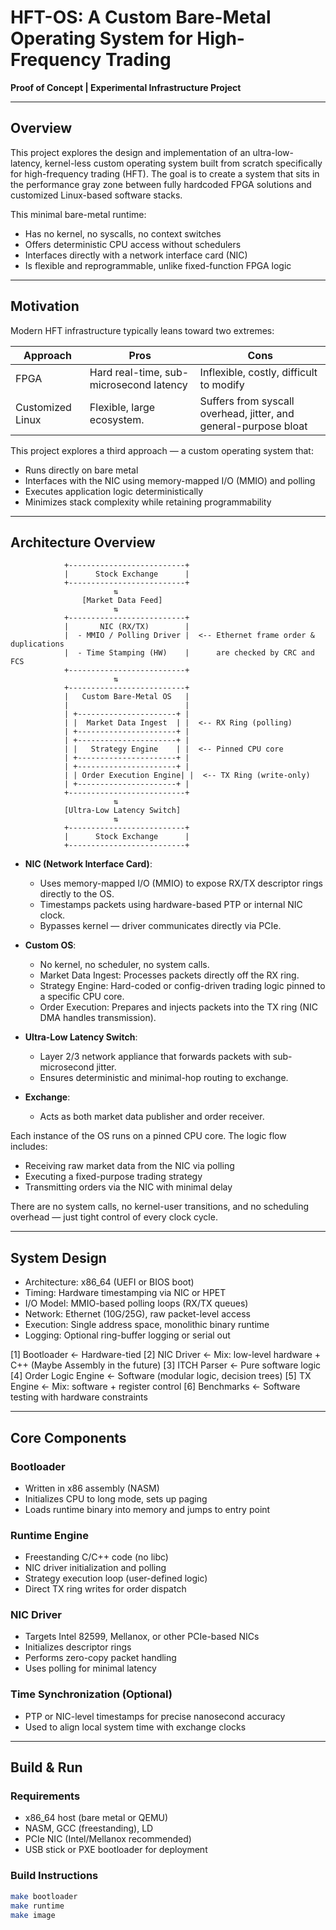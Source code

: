 # HFT-OS: A Custom Bare-Metal Operating System for High-Frequency Trading

**Proof of Concept | Experimental Infrastructure Project**

---

## Overview

This project explores the design and implementation of an ultra-low-latency, kernel-less custom operating system built from scratch specifically for high-frequency trading (HFT). The goal is to create a system that sits in the performance gray zone between fully hardcoded FPGA solutions and customized Linux-based software stacks.

This minimal bare-metal runtime:
- Has no kernel, no syscalls, no context switches
- Offers deterministic CPU access without schedulers
- Interfaces directly with a network interface card (NIC)
- Is flexible and reprogrammable, unlike fixed-function FPGA logic

---

## Motivation

Modern HFT infrastructure typically leans toward two extremes:

| Approach        | Pros                                    | Cons                                                             |
|-----------------|-----------------------------------------|------------------------------------------------------------------|
| FPGA            | Hard real-time, sub-microsecond latency | Inflexible, costly, difficult to modify                          |
| Customized Linux| Flexible, large ecosystem.              | Suffers from syscall overhead, jitter, and general-purpose bloat |


This project explores a third approach — a custom operating system that:
- Runs directly on bare metal
- Interfaces with the NIC using memory-mapped I/O (MMIO) and polling
- Executes application logic deterministically
- Minimizes stack complexity while retaining programmability

---

## Architecture Overview

                +--------------------------+
                |      Stock Exchange      |
                +--------------------------+
                           ⇅
                    [Market Data Feed]
                           ⇅
                +--------------------------+
                |       NIC (RX/TX)        |
                |  - MMIO / Polling Driver |  <-- Ethernet frame order & duplications 
                |  - Time Stamping (HW)    |      are checked by CRC and FCS
                +--------------------------+
                           ⇅
                +--------------------------+
                |   Custom Bare-Metal OS   |
                |                          |
                | +----------------------+ |
                | |  Market Data Ingest  | |  <-- RX Ring (polling)
                | +----------------------+ |
                | +----------------------+ |
                | |   Strategy Engine    | |  <-- Pinned CPU core
                | +----------------------+ |
                | +----------------------+ |
                | | Order Execution Engine| |  <-- TX Ring (write-only)
                | +----------------------+ |
                +--------------------------+
                           ⇅
                [Ultra-Low Latency Switch]
                           ⇅
                +--------------------------+
                |      Stock Exchange      |
                +--------------------------+

    


- **NIC (Network Interface Card)**:
  - Uses memory-mapped I/O (MMIO) to expose RX/TX descriptor rings directly to the OS.
  - Timestamps packets using hardware-based PTP or internal NIC clock.
  - Bypasses kernel — driver communicates directly via PCIe.

- **Custom OS**:
  - No kernel, no scheduler, no system calls.
  - Market Data Ingest: Processes packets directly off the RX ring.
  - Strategy Engine: Hard-coded or config-driven trading logic pinned to a specific CPU core.
  - Order Execution: Prepares and injects packets into the TX ring (NIC DMA handles transmission).

- **Ultra-Low Latency Switch**:
  - Layer 2/3 network appliance that forwards packets with sub-microsecond jitter.
  - Ensures deterministic and minimal-hop routing to exchange.

- **Exchange**:
  - Acts as both market data publisher and order receiver.

Each instance of the OS runs on a pinned CPU core. The logic flow includes:
- Receiving raw market data from the NIC via polling
- Executing a fixed-purpose trading strategy
- Transmitting orders via the NIC with minimal delay

There are no system calls, no kernel-user transitions, and no scheduling overhead — just tight control of every clock cycle.

---

## System Design

- Architecture: x86_64 (UEFI or BIOS boot)
- Timing: Hardware timestamping via NIC or HPET
- I/O Model: MMIO-based polling loops (RX/TX queues)
- Network: Ethernet (10G/25G), raw packet-level access
- Execution: Single address space, monolithic binary runtime
- Logging: Optional ring-buffer logging or serial out


[1] Bootloader            ← Hardware-tied
[2] NIC Driver            ← Mix: low-level hardware + C++ (Maybe Assembly in the future)
[3] ITCH Parser           ← Pure software logic 
[4] Order Logic Engine    ← Software (modular logic, decision trees)
[5] TX Engine             ← Mix: software + register control
[6] Benchmarks            ← Software testing with hardware constraints

---

## Core Components

### Bootloader
- Written in x86 assembly (NASM)
- Initializes CPU to long mode, sets up paging
- Loads runtime binary into memory and jumps to entry point

### Runtime Engine
- Freestanding C/C++ code (no libc)
- NIC driver initialization and polling
- Strategy execution loop (user-defined logic)
- Direct TX ring writes for order dispatch

### NIC Driver
- Targets Intel 82599, Mellanox, or other PCIe-based NICs
- Initializes descriptor rings 
- Performs zero-copy packet handling
- Uses polling for minimal latency

### Time Synchronization (Optional)
- PTP or NIC-level timestamps for precise nanosecond accuracy
- Used to align local system time with exchange clocks

---

## Build & Run

### Requirements
- x86_64 host (bare metal or QEMU)
- NASM, GCC (freestanding), LD
- PCIe NIC (Intel/Mellanox recommended)
- USB stick or PXE bootloader for deployment

### Build Instructions

```bash
make bootloader
make runtime
make image



